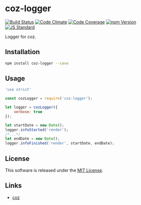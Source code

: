 coz-logger
==========

<!---
This file is generated by ape-tmpl. Do not update manually.
--->

<!-- Badge Start -->
<a name="badges"></a>

[![Build Status][bd_travis_shield_url]][bd_travis_url]
[![Code Climate][bd_codeclimate_shield_url]][bd_codeclimate_url]
[![Code Coverage][bd_codeclimate_coverage_shield_url]][bd_codeclimate_url]
[![npm Version][bd_npm_shield_url]][bd_npm_url]
[![JS Standard][bd_standard_shield_url]][bd_standard_url]

[bd_repo_url]: https://github.com/coz-repo/coz-logger
[bd_travis_url]: http://travis-ci.org/coz-repo/coz-logger
[bd_travis_shield_url]: http://img.shields.io/travis/coz-repo/coz-logger.svg?style=flat
[bd_license_url]: https://github.com/coz-repo/coz-logger/blob/master/LICENSE
[bd_codeclimate_url]: http://codeclimate.com/github/coz-repo/coz-logger
[bd_codeclimate_shield_url]: http://img.shields.io/codeclimate/github/coz-repo/coz-logger.svg?style=flat
[bd_codeclimate_coverage_shield_url]: http://img.shields.io/codeclimate/coverage/github/coz-repo/coz-logger.svg?style=flat
[bd_gemnasium_url]: https://gemnasium.com/coz-repo/coz-logger
[bd_gemnasium_shield_url]: https://gemnasium.com/coz-repo/coz-logger.svg
[bd_npm_url]: http://www.npmjs.org/package/coz-logger
[bd_npm_shield_url]: http://img.shields.io/npm/v/coz-logger.svg?style=flat
[bd_standard_url]: http://standardjs.com/
[bd_standard_shield_url]: https://img.shields.io/badge/code%20style-standard-brightgreen.svg

<!-- Badge End -->


<!-- Description Start -->
<a name="description"></a>

Logger for coz.

<!-- Description End -->




<!-- Sections Start -->
<a name="sections"></a>

<!-- Section from "doc/guides/01.Installation.md.hbs" Start -->

<a name="section-doc-guides-01-installation-md"></a>
Installation
-----

```bash
npm install coz-logger --save
```


<!-- Section from "doc/guides/01.Installation.md.hbs" End -->

<!-- Section from "doc/guides/02.Usage.md.hbs" Start -->

<a name="section-doc-guides-02-usage-md"></a>
Usage
----

```javascript
'use strict'

const cozLogger = require('coz-logger');

let logger = cozLogger({
    verbose: true
});

let startDate = new Date();
logger.infoStarted('render');
/*...*/
let endDate = new Date();
logger.infoFinished('render', startDate, endDate);
```

<!-- Section from "doc/guides/02.Usage.md.hbs" End -->


<!-- Sections Start -->


<!-- LICENSE Start -->
<a name="license"></a>

License
-------
This software is released under the [MIT License](https://github.com/coz-repo/coz-logger/blob/master/LICENSE).

<!-- LICENSE End -->


<!-- Links Start -->
<a name="links"></a>

Links
------

+ [coz](https://github.com/coz-repo/coz)

<!-- Links End -->
